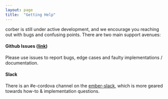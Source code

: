 ```yaml
---
layout: page
title:  "Getting Help"
---
```


corber is still under active development, and we encourage you
reaching out with bugs and confusing points. There are two main support
avenues:

#### Github Issues ([link](https://github.com/isleofcode/ember-cordova/issues))

Please use issues to report bugs, edge cases and faulty implementations
/ documentation.

#### Slack

There is an #e-cordova channel on the [ember-slack](https://ember-community-slackin.herokuapp.com), which is more geared towards how-to & implementation questions.
